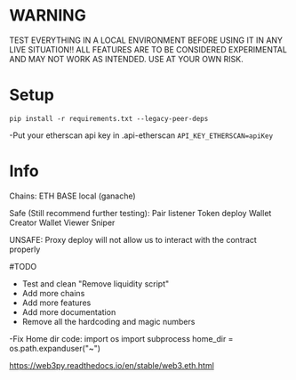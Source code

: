# WARNING

TEST EVERYTHING IN A LOCAL ENVIRONMENT BEFORE USING IT IN ANY LIVE SITUATION!!
ALL FEATURES ARE TO BE CONSIDERED EXPERIMENTAL AND MAY NOT WORK AS INTENDED.
USE AT YOUR OWN RISK.

# Setup

`pip install -r requirements.txt --legacy-peer-deps`

-Put your etherscan api key in .api-etherscan
`API_KEY_ETHERSCAN=apiKey`

# Info


Chains:
ETH
BASE
local (ganache)

Safe (Still recommend further testing):
Pair listener
Token deploy
Wallet Creator
Wallet Viewer
Sniper

UNSAFE:
Proxy deploy will not allow us to interact with the contract properly


#TODO

- Test and clean "Remove liquidity script"
- Add more chains
- Add more features
- Add more documentation
- Remove all the hardcoding and magic numbers

-Fix Home dir code:
import os
import subprocess
home_dir = os.path.expanduser("~")


https://web3py.readthedocs.io/en/stable/web3.eth.html
